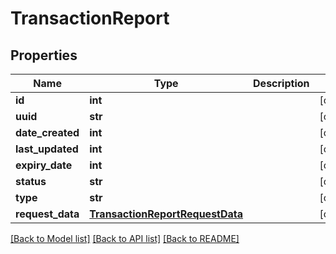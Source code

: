 # TransactionReport

## Properties
Name | Type | Description | Notes
------------ | ------------- | ------------- | -------------
**id** | **int** |  | [optional] 
**uuid** | **str** |  | [optional] 
**date_created** | **int** |  | [optional] 
**last_updated** | **int** |  | [optional] 
**expiry_date** | **int** |  | [optional] 
**status** | **str** |  | [optional] 
**type** | **str** |  | [optional] 
**request_data** | [**TransactionReportRequestData**](TransactionReportRequestData.md) |  | [optional] 

[[Back to Model list]](../README.md#documentation-for-models) [[Back to API list]](../README.md#documentation-for-api-endpoints) [[Back to README]](../README.md)

